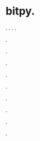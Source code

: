 # bitpy.
.
.
.
.












.






















































.
























.



























.

















































































.































































.































































































.















.


































































.



























